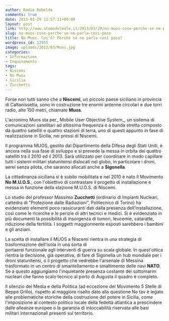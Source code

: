 ```yaml
---
author: Radio Rebelde
comments: true
date: 2013-03-29 12:57:11+00:00
layout: post
link: http://www.atomodelmale.it/2013/03/29/no-muos-cose-perche-se-ne-parla-cosi-poco/
slug: no-muos-cose-perche-se-ne-parla-cosi-poco
title: No Muos. Cos'è? Perchè se ne parla così poco?
wordpress_id: 12955
image: uploads/2013/03/Muos.jpg
categories:
- Informazione
- Inquinamento
tags:
- Niscemi
- No Muos
- Sicilia
- Zucchetti
---
```



Forse non tutti sanno che a **Niscemi**, un piccolo paese siciliano in provincia di Caltanissetta, sono in costruzione tre enormi antenne circolari e due torri radio, alte 150 metri, chiamate **Muos**.

L'acronimo Muos sta per_ Mobile User Objective System_, un sistema di comunicazioni satellitari ad altissima frequenza e a banda stretta composto da quattro satelliti e quattro stazioni di terra, uno di questi appunto in fase di realizzazione in Sicilia, nei pressi di Niscemi.

Il programma MUOS, gestito dal Dipartimento della Difesa degli Stati Uniti, è ancora nella sua fase di sviluppo e si prevede la messa in orbita dei quattro satelliti tra il 2010 ed il 2013. Sarà utilizzato per coordinare in modo capillare tutti i sistemi militari statunitensi dislocati nel globo, in particolare i droni, aerei senza pilota, che saranno allocati anche a **Sigonella**.

La cittadinanza siciliana si è subito mobilitata e nel 2010 è nato Il Movimento **No M.U.O.S**., con l'obiettivo di contrastare il progetto di installazione e messa in funzione della stazione M.U.O.S. di Niscemi.

Lo studio del professor Massimo **Zucchetti** (ordinario di Impianti Nucleari, cattedra di "Protezione dalle Radiazioni", Politecnico di Torino) ha evidenziato elementi poco rassicuranti dati dalla presenza dell'installazione, così come le ricerche e le perizie di altri tecnici e medici. Si è evidenziato in più documenti la possibilità di insorgenza di tumori, leucemie, cataratte, riduzione della fertilità. I soggetti maggiormente esposti sarebbero i bambini e gli anziani.

La scelta di installare il MUOS a Niscemi rientra in una strategia di trasformazione dell'isola in una sorta di portaerei funzionale agli interventi di guerra su scala globale. In quest'ottica rientra la decisione, già operativa, di fare di Sigonella un hub mondiale per i droni statunitensi, o il progetto che vedrebbe l'arsenale di Messina trasformato in un centro di smantellamento e smaltimento delle navi **NATO**. Se a questo aggiungiamo l'inquietante presenza costante dei sottomarini nucleari che fanno scalo tecnico al porto di Augusta il quadro è completo.

Il silenzio dei Media e della Politica (ad eccezione del Movimento 5 Stelle di Beppe Grillo), rispetto al maggiore risalto dato alla questione No tav è legato alle problematiche storiche della costruzione del potere in Sicilia, come l'imposizione al contesto politico locale della fedeltà atlantica a prescindere dalle alleanze europee o la garanzia di intoccabilità riservata alle basi militari internazionali presenti sul territorio.
